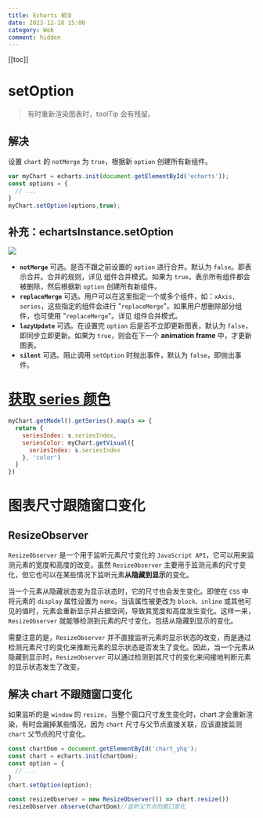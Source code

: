 ```yaml
---
title: Echarts 相关
date: 2023-12-18 15:00
category: Web
comment: hidden
---
```


[[toc]]

# setOption

> 有时重新渲染图表时，toolTip 会有残留。

## 解决

设置 `chart` 的 `notMerge` 为 `true`，根据新 `option` 创建所有新组件。

```js
var myChart = echarts.init(document.getElementById('echarts'));
const options = {
  // ...
}
myChart.setOption(options,true);
```

## 补充：echartsInstance.setOption

<Image zoom="0.5" src="/images/2024/echart.setOption.png"/>

- **`notMerge`** 可选。是否不跟之前设置的 `option` 进行合并。默认为 `false`。即表示合并。合并的规则，详见 组件合并模式。如果为 `true`，表示所有组件都会被删除，然后根据新 `option` 创建所有新组件。
- **`replaceMerge`** 可选。用户可以在这里指定一个或多个组件，如：`xAxis, series`，这些指定的组件会进行 "`replaceMerge`"。如果用户想删除部分组件，也可使用 "`replaceMerge`"。详见 组件合并模式。
- **`lazyUpdate`** 可选。在设置完 `option` 后是否不立即更新图表，默认为 `false`，即同步立即更新。如果为 `true`，则会在下一个 **animation frame** 中，才更新图表。
- **`silent`** 可选。阻止调用 `setOption` 时抛出事件，默认为 `false`，即抛出事件。



# [获取 series 颜色](https://stackoverflow.com/questions/70780091/is-there-a-way-on-echarts-to-get-the-series-colors)


```js
myChart.getModel().getSeries().map(s => {
  return {
    seriesIndex: s.seriesIndex,
    seriesColor: myChart.getVisual({
      seriesIndex: s.seriesIndex
    }, 'color')
  }
})
```

# 图表尺寸跟随窗口变化

## ResizeObserver

`ResizeObserver` 是一个用于监听元素尺寸变化的 `JavaScript API`，它可以用来监测元素的宽度和高度的改变。虽然 `ResizeObserver` 主要用于监测元素的尺寸变化，但它也可以在某些情况下监听元素**从隐藏到显示**的变化。

当一个元素从隐藏状态变为显示状态时，它的尺寸也会发生变化。即使在 `CSS` 中将元素的 `display` 属性设置为 `none`，当该属性被更改为 `block、inline` 或其他可见的值时，元素会重新显示并占据空间，导致其宽度和高度发生变化。这样一来，`ResizeObserver` 就能够检测到元素的尺寸变化，包括从隐藏到显示的变化。

需要注意的是，`ResizeObserver` 并不直接监听元素的显示状态的改变，而是通过检测元素尺寸的变化来推断元素的显示状态是否发生了变化。因此，当一个元素从隐藏到显示时，`ResizeObserver` 可以通过检测到其尺寸的变化来间接地判断元素的显示状态发生了改变。

## 解决 chart 不跟随窗口变化

如果监听的是 `window` 的 `resize`，当整个窗口尺寸发生变化时，chart 才会重新渲染，有时会漏掉某些情况，因为 `chart` 尺寸与父节点直接关联，应该直接监测 `chart` 父节点的尺寸变化。

```js
const chartDom = document.getElementById('chart_yhq');
const chart = echarts.init(chartDom);
const option = {
  // ...
}
chart.setOption(option);

const resizeObserver = new ResizeObserver(() => chart.resize())
resizeObserver.observe(chartDom)//监听父节点的窗口变化
```